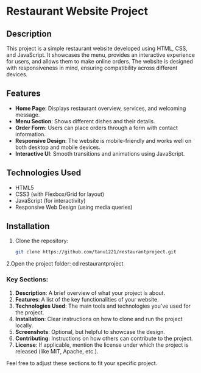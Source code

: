 # Restaurant Website Project

## Description

This project is a simple restaurant website developed using HTML, CSS, and JavaScript. It showcases the menu, provides an interactive experience for users, and allows them to make online orders. The website is designed with responsiveness in mind, ensuring compatibility across different devices.

## Features

- **Home Page**: Displays restaurant overview, services, and welcoming message.
- **Menu Section**: Shows different dishes and their details.
- **Order Form**: Users can place orders through a form with contact information.
- **Responsive Design**: The website is mobile-friendly and works well on both desktop and mobile devices.
- **Interactive UI**: Smooth transitions and animations using JavaScript.

## Technologies Used

- HTML5
- CSS3 (with Flexbox/Grid for layout)
- JavaScript (for interactivity)
- Responsive Web Design (using media queries)

## Installation

1. Clone the repository:
   ```bash
   git clone https://github.com/tanu1221/restaurantproject.git
2.Open the project folder:
cd restaurantproject

### Key Sections:

1. **Description**: A brief overview of what your project is about.
2. **Features**: A list of the key functionalities of your website.
3. **Technologies Used**: The main tools and technologies you've used for the project.
4. **Installation**: Clear instructions on how to clone and run the project locally.
5. **Screenshots**: Optional, but helpful to showcase the design.
6. **Contributing**: Instructions on how others can contribute to the project.
7. **License**: If applicable, mention the license under which the project is released (like MIT, Apache, etc.).

Feel free to adjust these sections to fit your specific project.
